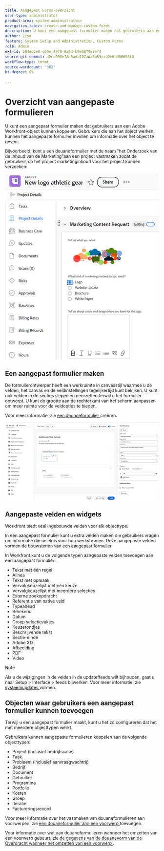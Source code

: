 ```yaml
---
title: Aangepast Forms-overzicht
user-type: administrator
product-area: system-administration
navigation-topic: create-and-manage-custom-forms
description: U kunt een aangepast formulier maken dat gebruikers aan een Adobe Workfront-object kunnen koppelen. Gebruikers die aan het object werken, kunnen het aangepaste formulier invullen om informatie over het object te geven.
author: Lisa
feature: System Setup and Administration, Custom Forms
role: Admin
exl-id: b04ed2e8-c60e-4978-8a9d-b9e087987ef4
source-git-commit: d2ca099e78d5adb707a0a5a53ccb2e6dd06698f8
workflow-type: tm+mt
source-wordcount: '382'
ht-degree: 0%

---
```


# Overzicht van aangepaste formulieren

<!--Audited: 12/2023-->

U kunt een aangepast formulier maken dat gebruikers aan een Adobe Workfront-object kunnen koppelen. Gebruikers die aan het object werken, kunnen het aangepaste formulier invullen om informatie over het object te geven.

Bijvoorbeeld, kunt u een douaneformulier met de naam &quot;het Onderzoek van de Inhoud van de Marketing&quot;aan een project vastmaken zodat de gebruikers op het project marketinginhoud voor het project kunnen verzoeken:

![ pagina van Details ](assets/see-image-details-page.png)

## Een aangepast formulier maken

De formulierontwerper heeft een werkruimte in canvasstijl waarmee u de velden, het canvas en de veldinstellingen tegelijkertijd kunt bekijken. U kunt ook velden in de secties slepen en neerzetten terwijl u het formulier ontwerpt. U kunt de grootte aan de rechterkant van het scherm aanpassen om meer ruimte voor de veldopties te bieden.

Voor meer informatie, zie [ een douaneformulier ](/help/quicksilver/administration-and-setup/customize-workfront/create-manage-custom-forms/form-designer/design-a-form/design-a-form.md) creëren.

![ de vormontwerper van de Steekproef ](assets/form-designer-example.png)

## Aangepaste velden en widgets

Workfront biedt veel ingebouwde velden voor elk objecttype.

In een aangepast formulier kunt u extra velden maken die gebruikers vragen om informatie die uniek is voor hun werkstromen. Deze aangepaste velden vormen de bouwstenen van een aangepast formulier.

In Workfront kunt u de volgende typen aangepaste velden toevoegen aan een aangepast formulier:

* Tekst met één regel
* Alinea
* Tekst met opmaak
* Vervolgkeuzelijst met één keuze
* Vervolgkeuzelijst met meerdere selecties
* Externe zoekopdracht
* Referentie van native veld
* Typeahead
* Berekend
* Datum
* Groep selectievakjes
* Keuzerondjes
* Beschrijvende tekst
* Sectie-einde
* Adobe XD
* Afbeelding
* PDF
* Video

>[!NOTE]
>
>Als u de wijzigingen in de velden in de updateffeeds wilt bijhouden, gaat u naar Setup > Interface > feeds bijwerken. Voor meer informatie, zie [ systeemupdates ](/help/quicksilver/administration-and-setup/set-up-workfront/system-tracked-update-feeds/configure-system-updates.md) vormen.

## Objecten waar gebruikers een aangepast formulier kunnen toevoegen

Terwijl u een aangepast formulier maakt, kunt u het zo configureren dat het met meerdere objecttypen werkt.

Gebruikers kunnen aangepaste formulieren koppelen aan de volgende objecttypen:

* Project (inclusief bedrijfscase)
* Taak
* Probleem (inclusief aanvraagwachtrij)
* Bedrijf
* Document
* Gebruiker
* Programma
* Portfolio
* Kosten
* Groep
* Iteratie
* Factureringsrecord

Voor meer informatie over het vastmaken van douaneformulieren aan voorwerpen, zie [ een douaneformulier aan een voorwerp ](../../../workfront-basics/work-with-custom-forms/add-a-custom-form-to-an-object.md) toevoegen.

Voor informatie over wat aan douaneformulieren wanneer het omzetten van een voorwerp gebeurt, zie [ de gegevens van de douanevorm van de Overdracht wanneer het omzetten van een voorwerp ](/help/quicksilver/administration-and-setup/customize-workfront/create-manage-custom-forms/transfer-custom-form-data-larger-item.md).


